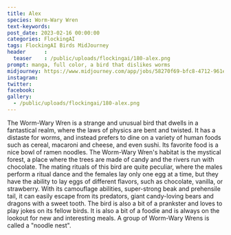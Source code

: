 ```yaml
---
title: Alex
species: Worm-Wary Wren
text-keywords: 
post_date: 2023-02-16 00:00:00
categories: FlockingAI
tags: FlockingAI Birds MidJourney 
header      :
  teaser    : /public/uploads/flockingai/180-alex.png
prompt: manga, full color, a bird that dislikes worms
midjourney: https://www.midjourney.com/app/jobs/58270f69-bfc8-4712-961e-b4bcd73a800c
instagram: 
twitter: 
facebook: 
gallery: 
  - /public/uploads/flockingai/180-alex.png
---
```


The Worm-Wary Wren is a strange and unusual bird that dwells in a fantastical realm, where the laws of physics are bent and twisted. It has a distaste for worms, and instead prefers to dine on a variety of human foods such as cereal, macaroni and cheese, and even sushi. Its favorite food is a nice bowl of ramen noodles. The Worm-Wary Wren's habitat is the mystical forest, a place where the trees are made of candy and the rivers run with chocolate. The mating rituals of this bird are quite peculiar, where the males perform a ritual dance and the females lay only one egg at a time, but they have the ability to lay eggs of different flavors, such as chocolate, vanilla, or strawberry. With its camouflage abilities, super-strong beak and prehensile tail, it can easily escape from its predators, giant candy-loving bears and dragons with a sweet tooth. The bird is also a bit of a prankster and loves to play jokes on its fellow birds. It is also a bit of a foodie and is always on the lookout for new and interesting meals. A group of Worm-Wary Wrens is called a "noodle nest".
